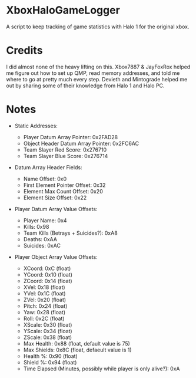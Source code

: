 # XboxHaloGameLogger
A script to keep tracking of game statistics with Halo 1 for the original xbox.

# Credits
I did almost none of the heavy lifting on this. Xbox7887 & JayFoxRox helped me figure out how to set up QMP, read memory addresses, and told me where to go at pretty much every step. Devieth and Mintograde helped me out by sharing some of their knowledge from Halo 1 and Halo PC.

# Notes

- Static Addresses:
  - Player Datum Array Pointer: 0x2FAD28
  - Object Header Datum Array Pointer: 0x2FC6AC
  - Team Slayer Red Score: 0x276710
  - Team Slayer Blue Score: 0x276714
  
- Datum Array Header Fields:
  - Name Offset: 0x0
  - First Element Pointer Offset: 0x32
  - Element Max Count Offset: 0x20
  - Element Size Offset: 0x22
  
- Player Datum Array Value Offsets:
  - Player Name: 0x4
  - Kills: 0x98
  - Team Kills (Betrays + Suicides?): 0xA8
  - Deaths: 0xAA
  - Suicides: 0xAC
  
- Player Object Array Value Offsets:
  - XCoord: 0xC (float)
  - YCoord: 0x10 (float)
  - ZCoord: 0x14 (float)
  - XVel: 0x18 (float)
  - YVel: 0x1C (float)
  - ZVel: 0x20 (float)
  - Pitch: 0x24 (float)
  - Yaw: 0x28 (float)
  - Roll: 0x2C (float)
  - XScale: 0x30 (float)
  - YScale: 0x34 (float)
  - ZScale: 0x38 (float)
  - Max Health: 0x88 (float, default value is 75)
  - Max Shields: 0x8C (float, defaeult value is 1)
  - Health %: 0x90 (float)
  - Shield %: 0x94 (float)
  - Time Elapsed (Minutes, possibly while player is only alive?): 0xA
  
  
